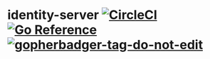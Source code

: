 # identity-server [![CircleCI](https://circleci.com/gh/riyadennis/identity-server.svg?style=svg)](https://circleci.com/gh/riyadennis/identity-server) [![Go Reference](https://pkg.go.dev/badge/github.com/riyadennis/identity-server.svg)](https://pkg.go.dev/github.com/riyadennis/identity-server) <a href='https://github.com/jpoles1/gopherbadger' target='_blank'>![gopherbadger-tag-do-not-edit](https://img.shields.io/badge/Go%20Coverage-28%25-brightgreen.svg?longCache=true&style=flat)</a>
